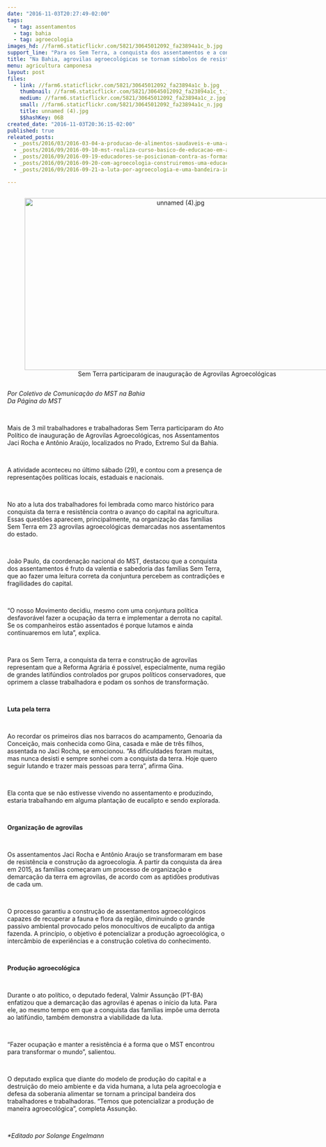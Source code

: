 ```yaml
---
date: "2016-11-03T20:27:49-02:00"
tags:
  - tag: assentamentos
  - tag: bahia
  - tag: agroecologia
images_hd: //farm6.staticflickr.com/5821/30645012092_fa23894a1c_b.jpg
support_line: "Para os Sem Terra, a conquista dos assentamentos e a construção de agrovilas demonstra que a Reforma Agrária é possível, especialmente, numa região de grandes latifúndios"
title: "Na Bahia, agrovilas agroecológicas se tornam símbolos de resistência contra o capital"
menu: agricultura camponesa
layout: post
files:
  - link: //farm6.staticflickr.com/5821/30645012092_fa23894a1c_b.jpg
    thumbnail: //farm6.staticflickr.com/5821/30645012092_fa23894a1c_t.jpg
    medium: //farm6.staticflickr.com/5821/30645012092_fa23894a1c_z.jpg
    small: //farm6.staticflickr.com/5821/30645012092_fa23894a1c_n.jpg
    title: unnamed (4).jpg
    $$hashKey: 06B
created_date: "2016-11-03T20:36:15-02:00"
published: true
releated_posts:
  - _posts/2016/03/2016-03-04-a-producao-de-alimentos-saudaveis-e-uma-arma-contra-o-agronegocio-afirmam-sem-terra.md
  - _posts/2016/09/2016-09-10-mst-realiza-curso-basico-de-educacao-em-agroecologia-no-nordeste.md
  - _posts/2016/09/2016-09-19-educadores-se-posicionam-contra-as-formas-de-opressao-e-em-defesa-da-agroecologia.md
  - _posts/2016/09/2016-09-20-com-agroecologia-construiremos-uma-educacao-de-qualidade-para-classe-trabalhadora.md
  - _posts/2016/09/2016-09-21-a-luta-por-agroecologia-e-uma-bandeira-internacionalista.md

---
```

<div style="text-align:center">
<figure class="image" style="display:inline-block"><img alt="unnamed (4).jpg" height="394" src="//farm6.staticflickr.com/5821/30645012092_fa23894a1c_b.jpg" width="700" />
<figcaption>Sem Terra participaram de inaugura&ccedil;&atilde;o de Agrovilas Agroecol&oacute;gicas</figcaption>
</figure>
</div>

<p><em>Por Coletivo de Comunica&ccedil;&atilde;o do MST na Bahia<br />
Da P&aacute;gina do MST</em></p>

<p>&nbsp;</p>

<p>Mais de 3 mil trabalhadores e trabalhadoras Sem Terra participaram do Ato Pol&iacute;tico de inaugura&ccedil;&atilde;o de Agrovilas Agroecol&oacute;gicas, nos Assentamentos Jaci Rocha e Ant&ocirc;nio Ara&uacute;jo, localizados no Prado, Extremo Sul da Bahia.</p>

<p>&nbsp;</p>

<p>A atividade aconteceu no &uacute;ltimo s&aacute;bado (29), e contou com a presen&ccedil;a de representa&ccedil;&otilde;es pol&iacute;ticas locais, estaduais e nacionais.</p>

<p>&nbsp;</p>

<p>No ato a luta dos trabalhadores foi lembrada como marco hist&oacute;rico para conquista da terra e resist&ecirc;ncia contra o avan&ccedil;o do capital na agricultura. Essas quest&otilde;es aparecem, principalmente, na organiza&ccedil;&atilde;o das fam&iacute;lias Sem Terra em 23 agrovilas agroecol&oacute;gicas demarcadas nos assentamentos do estado.</p>

<p>&nbsp;</p>

<p>Jo&atilde;o Paulo, da coordena&ccedil;&atilde;o nacional do MST, destacou que a conquista dos assentamentos &eacute; fruto da valentia e sabedoria das fam&iacute;lias Sem Terra, que ao fazer uma leitura correta da conjuntura percebem as contradi&ccedil;&otilde;es e fragilidades do capital.</p>

<p>&nbsp;</p>

<p>&ldquo;O nosso Movimento decidiu, mesmo com uma conjuntura pol&iacute;tica desfavor&aacute;vel fazer a ocupa&ccedil;&atilde;o da terra e implementar a derrota no capital. Se os companheiros est&atilde;o assentados &eacute; porque lutamos e ainda continuaremos em luta&rdquo;, explica.</p>

<p>&nbsp;</p>

<p>Para os Sem Terra, a conquista da terra e constru&ccedil;&atilde;o de agrovilas representam que a Reforma Agr&aacute;ria &eacute; poss&iacute;vel, especialmente, numa regi&atilde;o de grandes latif&uacute;ndios controlados por grupos pol&iacute;ticos conservadores, que oprimem a classe trabalhadora e podam os sonhos de transforma&ccedil;&atilde;o.</p>

<p>&nbsp;</p>

<p><strong>Luta pela terra</strong></p>

<p>&nbsp;</p>

<p>Ao recordar os primeiros dias nos barracos do acampamento, Genoaria da Concei&ccedil;&atilde;o, mais conhecida como Gina, casada e m&atilde;e de tr&ecirc;s filhos, assentada no Jaci Rocha, se emocionou. &ldquo;As dificuldades foram muitas, mas nunca desisti e sempre sonhei com a conquista da terra. Hoje quero seguir lutando e trazer mais pessoas para terra&rdquo;, afirma Gina.</p>

<p>&nbsp;</p>

<p>Ela conta que se n&atilde;o estivesse vivendo no assentamento e produzindo, estaria trabalhando em alguma planta&ccedil;&atilde;o de eucalipto e sendo explorada.</p>

<p>&nbsp;</p>

<p><strong>Organiza&ccedil;&atilde;o de agrovilas</strong></p>

<p>&nbsp;</p>

<p>Os assentamentos Jaci Rocha e Ant&ocirc;nio Araujo se transformaram em base de resist&ecirc;ncia e constru&ccedil;&atilde;o da agroecologia. A partir da conquista da &aacute;rea em 2015, as fam&iacute;lias come&ccedil;aram um processo de organiza&ccedil;&atilde;o e demarca&ccedil;&atilde;o da terra em agrovilas, de acordo com as aptid&otilde;es produtivas de cada um.</p>

<p>&nbsp;</p>

<p>O processo garantiu a constru&ccedil;&atilde;o de assentamentos agroecol&oacute;gicos capazes de recuperar a fauna e flora da regi&atilde;o, diminuindo o grande passivo ambiental provocado pelos monocultivos de eucalipto da antiga fazenda. A princ&iacute;pio, o objetivo &eacute; potencializar a produ&ccedil;&atilde;o agroecol&oacute;gica, o interc&acirc;mbio de experi&ecirc;ncias e a constru&ccedil;&atilde;o coletiva do conhecimento.</p>

<p>&nbsp;</p>

<p><strong>Produ&ccedil;&atilde;o agroecol&oacute;gica</strong></p>

<p>&nbsp;</p>

<p>Durante o ato pol&iacute;tico, o deputado federal, Valmir Assun&ccedil;&atilde;o (PT-BA) enfatizou que a demarca&ccedil;&atilde;o das agrovilas &eacute; apenas o in&iacute;cio da luta. Para ele, ao mesmo tempo em que a conquista das fam&iacute;lias imp&otilde;e uma derrota ao latif&uacute;ndio, tamb&eacute;m demonstra a viabilidade da luta.</p>

<p>&nbsp;</p>

<p>&ldquo;Fazer ocupa&ccedil;&atilde;o e manter a resist&ecirc;ncia &eacute; a forma que o MST encontrou para transformar o mundo&rdquo;, salientou.</p>

<p>&nbsp;</p>

<p>O deputado explica que diante do modelo de produ&ccedil;&atilde;o do capital e a destrui&ccedil;&atilde;o do meio ambiente e da vida humana, a luta pela agroecologia e defesa da soberania alimentar se tornam a principal bandeira dos trabalhadores e trabalhadoras. &ldquo;Temos que potencializar a produ&ccedil;&atilde;o de maneira agroecol&oacute;gica&rdquo;, completa Assun&ccedil;&atilde;o.</p>

<p>&nbsp;</p>

<p><em>*Editado por Solange Engelmann</em></p>

<p>&nbsp;</p>
